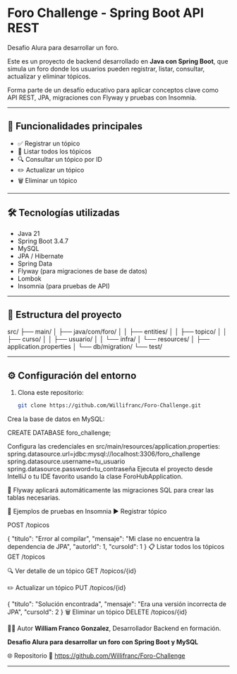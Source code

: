 # Foro Challenge - Spring Boot API REST 
Desafio Alura para desarrollar un foro.

Este es un proyecto de backend desarrollado en **Java con Spring Boot**, que simula un foro donde los usuarios pueden registrar, listar, consultar, actualizar y eliminar tópicos.

Forma parte de un desafío educativo para aplicar conceptos clave como API REST, JPA, migraciones con Flyway y pruebas con Insomnia.

---

## 🚀 Funcionalidades principales

- ✅ Registrar un tópico
- 📄 Listar todos los tópicos
- 🔍 Consultar un tópico por ID
- ✏️ Actualizar un tópico
- 🗑️ Eliminar un tópico

---

## 🛠️ Tecnologías utilizadas

- Java 21
- Spring Boot 3.4.7
- MySQL
- JPA / Hibernate
- Spring Data
- Flyway (para migraciones de base de datos)
- Lombok
- Insomnia (para pruebas de API)

---

## 📁 Estructura del proyecto

src/
├── main/
│ ├── java/com/foro/
│ │ ├── entities/
│ │ ├── topico/
│ │ ├── curso/
│ │ ├── usuario/
│ │ └── infra/
│ └── resources/
│ ├── application.properties
│ └── db/migration/
└── test/

---

## ⚙️ Configuración del entorno

1. Clona este repositorio:
   ```bash
   git clone https://github.com/Willifranc/Foro-Challenge.git
Crea la base de datos en MySQL:

CREATE DATABASE foro_challenge;

Configura las credenciales en src/main/resources/application.properties:
spring.datasource.url=jdbc:mysql://localhost:3306/foro_challenge
spring.datasource.username=tu_usuario
spring.datasource.password=tu_contraseña
Ejecuta el proyecto desde IntelliJ o tu IDE favorito usando la clase ForoHubApplication.

📝 Flyway aplicará automáticamente las migraciones SQL para crear las tablas necesarias.

🧪 Ejemplos de pruebas en Insomnia
▶️ Registrar tópico

POST /topicos

{
"titulo": "Error al compilar",
"mensaje": "Mi clase no encuentra la dependencia de JPA",
"autorId": 1,
"cursoId": 1
}
📋 Listar todos los tópicos
GET /topicos

🔍 Ver detalle de un tópico
GET /topicos/{id}

✏️ Actualizar un tópico
PUT /topicos/{id}

{
"titulo": "Solución encontrada",
"mensaje": "Era una versión incorrecta de JPA",
"cursoId": 2
}
🗑️ Eliminar un tópico
DELETE /topicos/{id}

👩‍💻 Autor
**William Franco Gonzalez**, Desarrollador Backend en formación.

**Desafio Alura para desarrollar un foro con Spring Boot y MySQL**

🌐 Repositorio
🔗 https://github.com/Willifranc/Foro-Challenge

---

